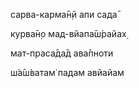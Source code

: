 сарва-карма̄н̣й апи сада̄

курва̄н̣о мад-вйапа̄ш́райах̣

мат-праса̄да̄д ава̄пноти

ш́а̄ш́ватам̇ падам авйайам